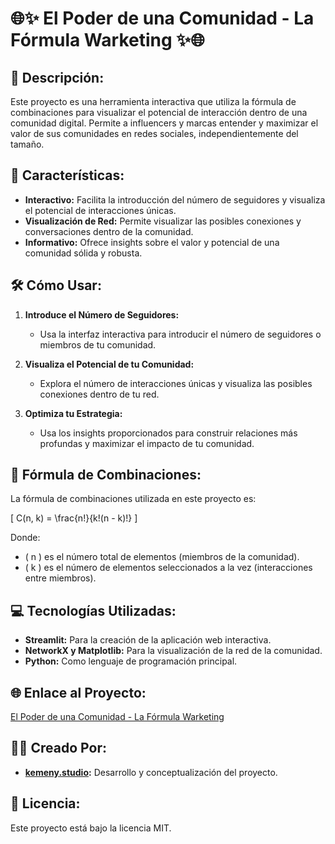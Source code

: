 
# 🌐✨ **El Poder de una Comunidad - La Fórmula Warketing** ✨🌐

## 🚀 **Descripción:**
Este proyecto es una herramienta interactiva que utiliza la fórmula de combinaciones para visualizar el potencial de interacción dentro de una comunidad digital. Permite a influencers y marcas entender y maximizar el valor de sus comunidades en redes sociales, independientemente del tamaño.

## 🌟 **Características:**
- **Interactivo:** Facilita la introducción del número de seguidores y visualiza el potencial de interacciones únicas.
- **Visualización de Red:** Permite visualizar las posibles conexiones y conversaciones dentro de la comunidad.
- **Informativo:** Ofrece insights sobre el valor y potencial de una comunidad sólida y robusta.

## 🛠 **Cómo Usar:**
1. **Introduce el Número de Seguidores:**
   - Usa la interfaz interactiva para introducir el número de seguidores o miembros de tu comunidad.

2. **Visualiza el Potencial de tu Comunidad:**
   - Explora el número de interacciones únicas y visualiza las posibles conexiones dentro de tu red.

3. **Optimiza tu Estrategia:**
   - Usa los insights proporcionados para construir relaciones más profundas y maximizar el impacto de tu comunidad.

## 📘 **Fórmula de Combinaciones:**
La fórmula de combinaciones utilizada en este proyecto es:

\[ C(n, k) = \frac{n!}{k!(n - k)!} \]

Donde:
- \( n \) es el número total de elementos (miembros de la comunidad).
- \( k \) es el número de elementos seleccionados a la vez (interacciones entre miembros).

## 💻 **Tecnologías Utilizadas:**
- **Streamlit:** Para la creación de la aplicación web interactiva.
- **NetworkX y Matplotlib:** Para la visualización de la red de la comunidad.
- **Python:** Como lenguaje de programación principal.

## 🌐 **Enlace al Proyecto:**
[El Poder de una Comunidad - La Fórmula Warketing](https://formulawarketing.streamlit.app/)

## 🙋‍♂️ **Creado Por:**
- **[kemeny.studio](http://kemeny.studio):** Desarrollo y conceptualización del proyecto.

## 📄 **Licencia:**
Este proyecto está bajo la licencia MIT.
